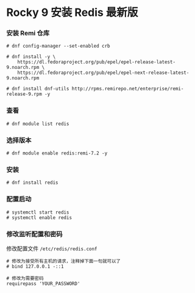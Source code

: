 # Rocky 9 安装 Redis 最新版

### 安装 Remi 仓库
```
# dnf config-manager --set-enabled crb

# dnf install -y \
    https://dl.fedoraproject.org/pub/epel/epel-release-latest-9.noarch.rpm \
    https://dl.fedoraproject.org/pub/epel/epel-next-release-latest-9.noarch.rpm

# dnf install dnf-utils http://rpms.remirepo.net/enterprise/remi-release-9.rpm -y
```


### 查看
```
# dnf module list redis
```


### 选择版本
```
# dnf module enable redis:remi-7.2 -y
```

### 安装
```
# dnf install redis
```

### 配置启动
```
# systemctl start redis
# systemctl enable redis
```

### 修改监听配置和密码

修改配置文件  `/etc/redis/redis.conf`
```
# 修改为接受所有主机的请求，注释掉下面一句就可以了
# bind 127.0.0.1 -::1

# 修改为需要密码
requirepass 'YOUR_PASSWORD'
```